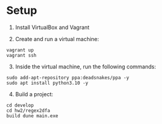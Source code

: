 # Setup

1. Install VirtualBox and Vagrant

2. Create and run a virtual machine: 
```
vagrant up
vagrant ssh
```

3. Inside the virtual machine, run the following commands:
```
sudo add-apt-repository ppa:deadsnakes/ppa -y
sudo apt install python3.10 -y
```

4. Build a project:
```
cd develop
cd hw2/regex2dfa
build dune main.exe
```
